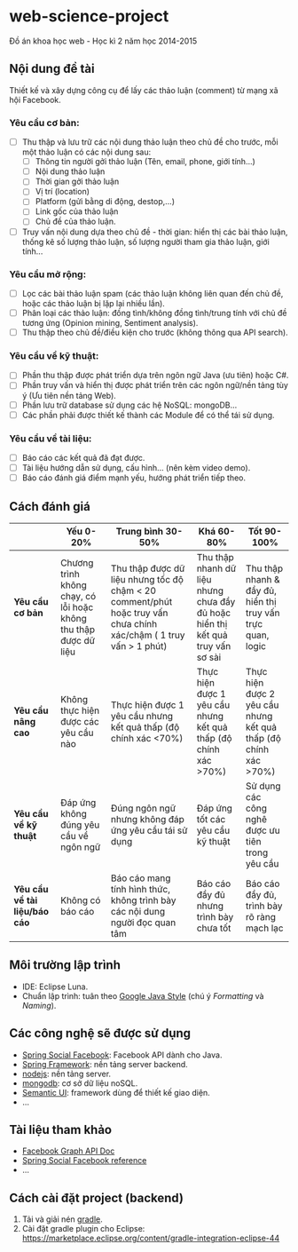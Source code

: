 # web-science-project
Đồ án khoa học web - Học kì 2 năm học 2014-2015

## Nội dung đề tài
Thiết kế và xây dựng công cụ để lấy các thảo luận (comment) từ mạng xã hội Facebook.

### Yêu cầu cơ bản:
- [ ] Thu thập và lưu trữ các nội dung thảo luận theo chủ đề cho trước, mỗi một
thảo luận có các nội dung sau: 
  - [ ] Thông tin người gởi thảo luận (Tên, email, phone, giới tính...)
  - [ ] Nội dung thảo luận
  - [ ] Thời gian gởi thảo luận
  - [ ] Vị trí (location)
  - [ ] Platform (gửi bằng di động, destop,...)
  - [ ] Link gốc của thảo luận
  - [ ] Chủ đề của thảo luận.
- [ ] Truy vấn nội dung dựa theo chủ đề - thời gian: hiển thị các bài thảo luận, thống
kê số lượng thảo luận, số lượng người tham gia thảo luận, giới tính...

### Yêu cầu mở rộng:
- [ ] Lọc các bài thảo luận spam (các thảo luận không liên quan đến chủ đề, hoặc các
thảo luận bị lặp lại nhiều lần).
- [ ] Phân loại các thảo luận: đồng tình/không đồng tình/trung tính với chủ đề tương
ứng (Opinion mining, Sentiment analysis).
- [ ] Thu thập theo chủ đề/điều kiện cho trước (không thông qua API search).

### Yêu cầu về kỹ thuật:
- [ ] Phần thu thập được phát triển dựa trên ngôn ngữ Java (ưu tiên) hoặc C#.
- [ ] Phần truy vấn và hiển thị được phát triển trên các ngôn ngữ/nền tảng tùy ý (Ưu
tiên nền tảng Web).
- [ ] Phần lưu trữ database sử dụng các hệ NoSQL: mongoDB…
- [ ] Các phần phải được thiết kế thành các Module để có thể tái sử dụng.

### Yêu cầu về tài liệu:
- [ ] Báo cáo các kết quả đã đạt được.
- [ ] Tài liệu hướng dẫn sử dụng, cấu hình… (nên kèm video demo).
- [ ] Báo cáo đánh giá điểm mạnh yếu, hướng phát triển tiếp theo.

## Cách đánh giá

|  | Yếu 0-20% | Trung bình 30-50% |  Khá 60-80% | Tốt 90-100% |
| ------------- | ------------- | ------------- | ------------- | ------------- |
| <b>Yêu cầu cơ bản</b> | Chương trình không chạy, có lỗi hoặc không thu thập được dữ liệu | Thu thập được dữ liệu nhưng tốc độ chậm < 20 comment/phút hoặc truy vấn chưa chính xác/chậm ( 1 truy vấn > 1 phút) | Thu thập nhanh dữ liệu nhưng chưa đầy đủ hoặc hiển thị kết quả truy vấn sơ sài | Thu thập nhanh & đầy đủ, hiển thị truy vấn trực quan, logic |
| <b>Yêu cầu nâng cao</b> | Không thực hiện được các yêu cầu nào | Thực hiện được 1 yêu cầu nhưng kết quả thấp (độ chính xác <70%) | Thực hiện được 1 yêu cầu nhưng kết quả thấp (độ chính xác >70%) | Thực hiện được 2 yêu cầu nhưng kết quả thấp (độ chính xác >70%) |
| <b>Yêu cầu về kỹ thuật</b> | Đáp ứng không đúng yêu cầu về ngôn ngữ | Đúng ngôn ngữ nhưng không đáp ứng yêu cầu tái sử dụng | Đáp ứng tốt các yêu cầu kỹ thuật | Sử dụng các công nghê được ưu tiên trong yêu cầu |
| <b>Yêu cầu về tài liệu/báo cáo</b> | Không có báo cáo | Báo cáo mang tính hình thức, không trình bày các nội dung người đọc quan tâm | Báo cáo đầy đủ nhưng trình bày chưa tốt | Báo cáo đầy đủ, trình bày rõ ràng mạch lạc |

## Môi trường lập trình

* IDE: Eclipse Luna.
* Chuẩn lập trình: tuân theo [Google Java Style](https://google-styleguide.googlecode.com/svn/trunk/javaguide.html) (chú ý *Formatting* và *Naming*).

## Các công nghệ sẽ được sử dụng

* [Spring Social Facebook](http://projects.spring.io/spring-social-facebook/): Facebook API dành cho Java.
* [Spring Framework](http://projects.spring.io/spring-framework/): nền tảng server backend.
* [nodejs](http://nodejs.org/): nền tảng server.
* [mongodb](https://www.mongodb.org/): cơ sở dữ liệu noSQL.
* [Semantic UI](http://semantic-ui.com/): framework dùng để thiết kế giao diện.
* ...

## Tài liệu tham khảo

* [Facebook Graph API Doc](https://developers.facebook.com/docs/graph-api)
* [Spring Social Facebook reference](http://docs.spring.io/spring-social-facebook/docs/2.0.1.RELEASE/reference/htmlsingle/)
* ...

## Cách cài đặt project (backend)

1. Tải và giải nén [gradle](https://gradle.org/downloads/).
2. Cài đặt gradle plugin cho Eclipse: https://marketplace.eclipse.org/content/gradle-integration-eclipse-44
